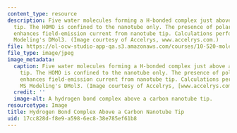 ```yaml
---
content_type: resource
description: Five water molecules forming a H-bonded complex just above a carbon nanotube
  tip. The HOMO is confined to the nanotube only. The presence of polar water molecules
  enhances field-emission current from nanotube tip. Calculations performed with MS
  Modeling's DMol3. (Image courtesy of Accelrys, www.accelrys.com.)
file: https://ol-ocw-studio-app-qa.s3.amazonaws.com/courses/10-520-molecular-aspects-of-chemical-engineering-fall-2004/17cc828df8e9a5986ec838e785ef61b8_10-520f04.jpg
file_type: image/jpeg
image_metadata:
  caption: Five water molecules forming a H-bonded complex just above a carbon nanotube
    tip. The HOMO is confined to the nanotube only. The presence of polar water molecules
    enhances field-emission current from nanotube tip. Calculations performed with
    MS Modeling's DMol3. (Image courtesy of Accelrys, [www.accelrys.com](http://www.accelrys.com/).)
  credit: ''
  image-alt: A hydrogen bond complex above a carbon nanotube tip.
resourcetype: Image
title: Hydrogen Bond Complex Above a Carbon Nanotube Tip
uid: 17cc828d-f8e9-a598-6ec8-38e785ef61b8
---
```


